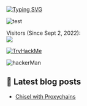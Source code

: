 [![Typing SVG](https://readme-typing-svg.herokuapp.com?font=Hack&color=%234AF626&lines=What's+up!+I'm+Andrew+-+aka+technoHerder)](https://git.io/typing-svg)

![test](https://github-readme-stats.vercel.app/api?username=aherd2985&show_icons=true&hide_border=false&theme=tokyonight&count_private=true&include_all_commits=true)

<p align="left"> 
  Visitors (Since Sept 2, 2022):<br>
  <img src="https://profile-counter.glitch.me/aherd2985/count.svg" />
</p>

<p align="left"> 
  <a href="https://tryhackme.com/p/technoHerder"><img src="https://tryhackme-badges.s3.amazonaws.com/technoHerder.png" alt="TryHackMe" /></a>
</p>

<p align="left"> 
  <img src="https://thumbs.gfycat.com/BasicOrganicBlackrussianterrier-size_restricted.gif" alt="hackerMan" />
</p>

## :notebook: Latest blog posts
<!-- BLOG-POST-LIST:START -->
- [Chisel with Proxychains](https://hack.technoherder.com/chisel/)
<!-- BLOG-POST-LIST:END -->

